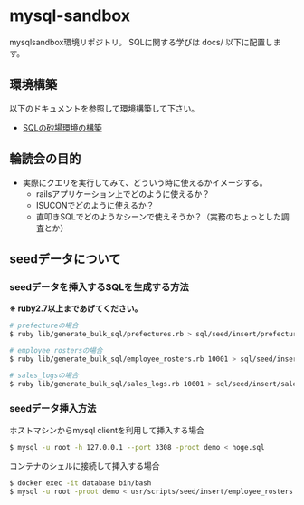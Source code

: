 # mysql-sandbox
mysqlsandbox環境リポジトリ。
SQLに関する学びは docs/ 以下に配置します。

## 環境構築
以下のドキュメントを参照して環境構築して下さい。
- [SQLの砂場環境の構築](infra/README.md)

## 輪読会の目的
- 実際にクエリを実行してみて、どういう時に使えるかイメージする。
  - railsアプリケーション上でどのように使えるか？
  - ISUCONでどのように使えるか？
  - 直叩きSQLでどのようなシーンで使えそうか？（実務のちょっとした調査とか）

## seedデータについて
### seedデータを挿入するSQLを生成する方法
**※ ruby2.7以上まであげてください。**
```bash
# prefectureの場合
$ ruby lib/generate_bulk_sql/prefectures.rb > sql/seed/insert/prefectures.sql

# employee_rostersの場合
$ ruby lib/generate_bulk_sql/employee_rosters.rb 10001 > sql/seed/insert/employee_rosters.sql

# sales_logsの場合
$ ruby lib/generate_bulk_sql/sales_logs.rb 10001 > sql/seed/insert/sales_logs.sql
```

### seedデータ挿入方法
ホストマシンからmysql clientを利用して挿入する場合
```bash
$ mysql -u root -h 127.0.0.1 --port 3308 -proot demo < hoge.sql
```

コンテナのシェルに接続して挿入する場合
```bash
$ docker exec -it database bin/bash
$ mysql -u root -proot demo < usr/scripts/seed/insert/employee_rosters.sql
```
